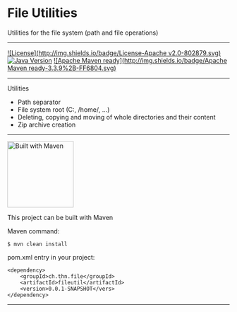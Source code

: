 # File Utilities
Utilities for the file system (path and file operations)


---


[![License](http://img.shields.io/badge/License-Apache v2.0-802879.svg)](http://www.apache.org/licenses/LICENSE-2.0.html)
[![Java Version](http://img.shields.io/badge/Java-1.6%2B-2E6CB8.svg)](https://java.com)
[![Apache Maven ready](http://img.shields.io/badge/Apache Maven ready-3.3.9%2B-FF6804.svg)](https://maven.apache.org/)


---


Utilities

* Path separator
* File system root (C:\, /home/, ...)
* Deleting, copying and moving of whole directories and their content
* Zip archive creation








---


<img src="http://maven.apache.org/images/maven-logo-black-on-white.png" alt="Built with Maven" width="150">

This project can be built with Maven

Maven command:
```
$ mvn clean install
```

pom.xml entry in your project:
```
<dependency>
	<groupId>ch.thn.file</groupId>
	<artifactId>fileutil</artifactId>
	<version>0.0.1-SNAPSHOT</vers>
</dependency>
```

---
